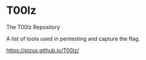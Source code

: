 # T00lz
The T00lz Repository

A list of tools used in pentesting and capture the flag.

https://pizus.github.io/T00lz/
